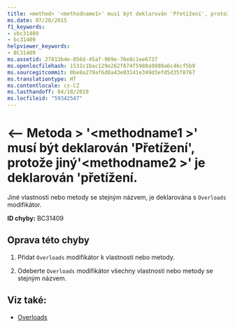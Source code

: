 ```yaml
---
title: <method> '<methodname1>' musí být deklarován 'Přetížení', protože jiný'<methodname2>' je deklarován 'přetížení.
ms.date: 07/20/2015
f1_keywords:
- vbc31409
- bc31409
helpviewer_keywords:
- BC31409
ms.assetid: 27813b4e-056d-45af-969e-76e8c1ee6737
ms.openlocfilehash: 1531c1bac129e262f674f5988a9888a6c46cf5b9
ms.sourcegitcommit: 0be8a279af6d8a43e03141e349d3efd5d35f8767
ms.translationtype: HT
ms.contentlocale: cs-CZ
ms.lasthandoff: 04/18/2019
ms.locfileid: "59342547"
---
```

# <a name="method-methodname1-must-be-declared-overloads-because-another-methodname2-is-declared-overloads"></a>\<– Metoda > '\<methodname1 >' musí být deklarován 'Přetížení', protože jiný'\<methodname2 >' je deklarován 'přetížení.
Jiné vlastnosti nebo metody se stejným názvem, je deklarována s `Overloads` modifikátor.  
  
 **ID chyby:** BC31409  
  
## <a name="to-correct-this-error"></a>Oprava této chyby  
  
1. Přidat `Overloads` modifikátor k vlastnosti nebo metody.  
  
2. Odeberte `Overloads` modifikátor všechny vlastnosti nebo metody se stejným názvem.  
  
## <a name="see-also"></a>Viz také:

- [Overloads](../../visual-basic/language-reference/modifiers/overloads.md)
